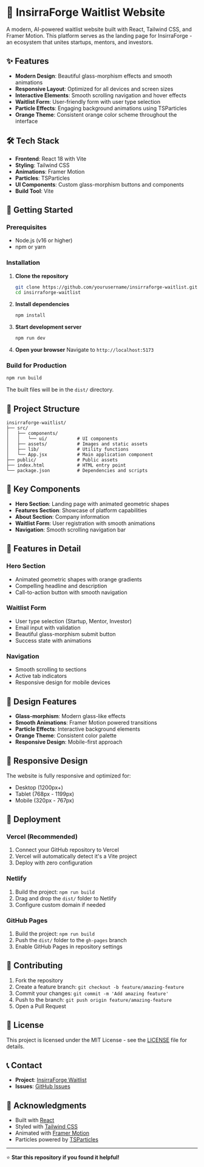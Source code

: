 # 🚀 InsirraForge Waitlist Website

A modern, AI-powered waitlist website built with React, Tailwind CSS, and Framer Motion. This platform serves as the landing page for InsirraForge - an ecosystem that unites startups, mentors, and investors.

## ✨ Features

- **Modern Design**: Beautiful glass-morphism effects and smooth animations
- **Responsive Layout**: Optimized for all devices and screen sizes
- **Interactive Elements**: Smooth scrolling navigation and hover effects
- **Waitlist Form**: User-friendly form with user type selection
- **Particle Effects**: Engaging background animations using TSParticles
- **Orange Theme**: Consistent orange color scheme throughout the interface

## 🛠️ Tech Stack

- **Frontend**: React 18 with Vite
- **Styling**: Tailwind CSS
- **Animations**: Framer Motion
- **Particles**: TSParticles
- **UI Components**: Custom glass-morphism buttons and components
- **Build Tool**: Vite

## 🚀 Getting Started

### Prerequisites

- Node.js (v16 or higher)
- npm or yarn

### Installation

1. **Clone the repository**
   ```bash
   git clone https://github.com/yourusername/insirraforge-waitlist.git
   cd insirraforge-waitlist
   ```

2. **Install dependencies**
   ```bash
   npm install
   ```

3. **Start development server**
   ```bash
   npm run dev
   ```

4. **Open your browser**
   Navigate to `http://localhost:5173`

### Build for Production

```bash
npm run build
```

The built files will be in the `dist/` directory.

## 📁 Project Structure

```
insirraforge-waitlist/
├── src/
│   ├── components/
│   │   └── ui/           # UI components
│   ├── assets/           # Images and static assets
│   ├── lib/              # Utility functions
│   └── App.jsx           # Main application component
├── public/               # Public assets
├── index.html            # HTML entry point
└── package.json          # Dependencies and scripts
```

## 🎨 Key Components

- **Hero Section**: Landing page with animated geometric shapes
- **Features Section**: Showcase of platform capabilities
- **About Section**: Company information
- **Waitlist Form**: User registration with smooth animations
- **Navigation**: Smooth scrolling navigation bar

## 🎯 Features in Detail

### Hero Section
- Animated geometric shapes with orange gradients
- Compelling headline and description
- Call-to-action button with smooth navigation

### Waitlist Form
- User type selection (Startup, Mentor, Investor)
- Email input with validation
- Beautiful glass-morphism submit button
- Success state with animations

### Navigation
- Smooth scrolling to sections
- Active tab indicators
- Responsive design for mobile devices

## 🌟 Design Features

- **Glass-morphism**: Modern glass-like effects
- **Smooth Animations**: Framer Motion powered transitions
- **Particle Effects**: Interactive background elements
- **Orange Theme**: Consistent color palette
- **Responsive Design**: Mobile-first approach

## 📱 Responsive Design

The website is fully responsive and optimized for:
- Desktop (1200px+)
- Tablet (768px - 1199px)
- Mobile (320px - 767px)

## 🚀 Deployment

### Vercel (Recommended)
1. Connect your GitHub repository to Vercel
2. Vercel will automatically detect it's a Vite project
3. Deploy with zero configuration

### Netlify
1. Build the project: `npm run build`
2. Drag and drop the `dist/` folder to Netlify
3. Configure custom domain if needed

### GitHub Pages
1. Build the project: `npm run build`
2. Push the `dist/` folder to the `gh-pages` branch
3. Enable GitHub Pages in repository settings

## 🤝 Contributing

1. Fork the repository
2. Create a feature branch: `git checkout -b feature/amazing-feature`
3. Commit your changes: `git commit -m 'Add amazing feature'`
4. Push to the branch: `git push origin feature/amazing-feature`
5. Open a Pull Request

## 📄 License

This project is licensed under the MIT License - see the [LICENSE](LICENSE) file for details.

## 📞 Contact

- **Project**: [InsirraForge Waitlist](https://github.com/yourusername/insirraforge-waitlist)
- **Issues**: [GitHub Issues](https://github.com/yourusername/insirraforge-waitlist/issues)

## 🙏 Acknowledgments

- Built with [React](https://reactjs.org/)
- Styled with [Tailwind CSS](https://tailwindcss.com/)
- Animated with [Framer Motion](https://www.framer.com/motion/)
- Particles powered by [TSParticles](https://particles.js.org/)

---

⭐ **Star this repository if you found it helpful!**
